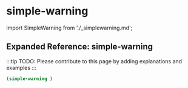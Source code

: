 # simple-warning

import SimpleWarning from './_simplewarning.md';

<SimpleWarning />

## Expanded Reference: simple-warning

:::tip
TODO: Please contribute to this page by adding explanations and examples
:::

```lisp
(simple-warning )
```
